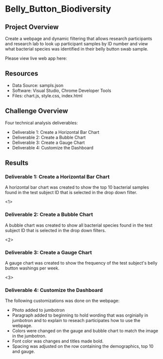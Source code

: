 # Belly_Button_Biodiversity

## Project Overview
Create a webpage and dynamic filtering that allows research participants and research lab to look up participant samples by ID number and view what bacterial species was identified in their belly button swab sample. 

Please view live web app here: 

## Resources
- Data Source: sampls.json
- Software: Visual Studio, Chrome Developer Tools
- Files: chart.js, style.css, index.html

## Challenge Overview
Four technical analysis deliverables:
- Deliverable 1: Create a Horizontal Bar Chart
- Deliverable 2: Create a Bubble Chart
- Deliverable 3: Create a Gauge Chart
- Deliverable 4: Customize the Dashboard

## Results

### Deliverable 1: Create a Horizontal Bar Chart
A horizontal bar chart was created to show the top 10 bacterial samples found in the test subject ID that is selected in the drop down filter.

<1>

### Deliverable 2: Create a Bubble Chart

A bubble chart was created to show all bacterial species found in the test subject ID that is selected in the drop down filters.

<2>

### Deliverable 3: Create a Gauge Chart

A gauge chart was created to show the frequency of the test subject's belly button washings per week. 


<3>
 
### Deliverable 4: Customize the Dashboard

The following customizations was done on the webpage:
- Photo added to jumbotron
- Paragraph added to beginning to hold wording that was orginially in jumbotron and to explain to reseach participates how to use the webpage.
- Colors were changed on the gauge and bubble chart to match the image in the jumbotron.
- Font color was changes and titles made bold. 
- Spacing was adjusted on the row containing the demographics, top 10 and gauge. 

